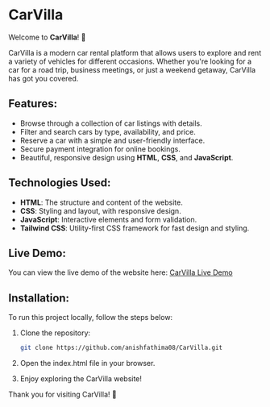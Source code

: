 # CarVilla

Welcome to **CarVilla**! 🚗

CarVilla is a modern car rental platform that allows users to explore and rent a variety of vehicles for different occasions. Whether you're looking for a car for a road trip, business meetings, or just a weekend getaway, CarVilla has got you covered.

## Features:
- Browse through a collection of car listings with details.
- Filter and search cars by type, availability, and price.
- Reserve a car with a simple and user-friendly interface.
- Secure payment integration for online bookings.
- Beautiful, responsive design using **HTML**, **CSS**, and **JavaScript**.

## Technologies Used:
- **HTML**: The structure and content of the website.
- **CSS**: Styling and layout, with responsive design.
- **JavaScript**: Interactive elements and form validation.
- **Tailwind CSS**: Utility-first CSS framework for fast design and styling.

## Live Demo:
You can view the live demo of the website here:
[CarVilla Live Demo](https://anishfathima08.github.io/CarVilla/)

## Installation:
To run this project locally, follow the steps below:

1. Clone the repository:
   ```bash
   git clone https://github.com/anishfathima08/CarVilla.git
   
  2. Open the index.html file in your browser.

  3. Enjoy exploring the CarVilla website!

Thank you for visiting CarVilla! 🚗
